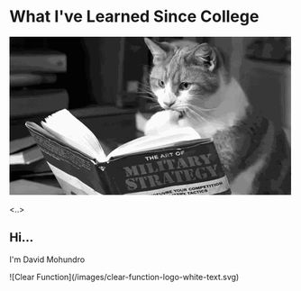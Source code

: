 # What I've Learned Since College

![Learning](/images/title.gif)

<..>

## Hi...

I'm David Mohundro

<div>
	![Clear Function](/images/clear-function-logo-white-text.svg) <!-- .element: style="border: none; width: 280px; background-color: rgba(0,0,0,0); box-shadow: none" -->
</div>